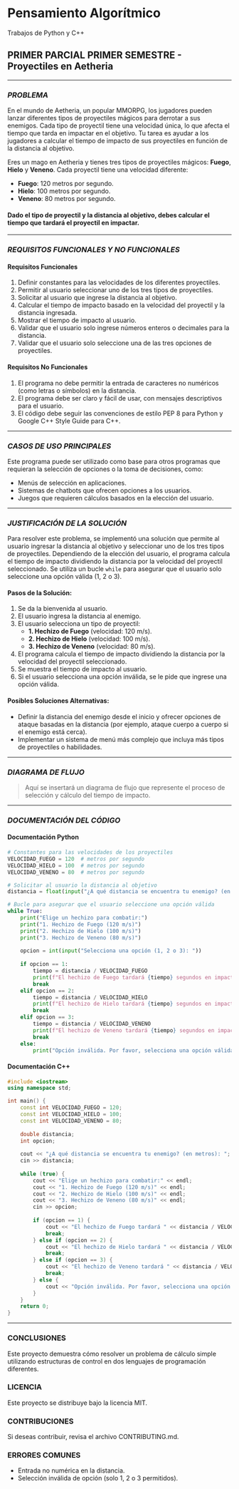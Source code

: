 # **Pensamiento Algorítmico**

Trabajos de Python y C++  

## **PRIMER PARCIAL PRIMER SEMESTRE - Proyectiles en Aetheria**

---

### **_PROBLEMA_**

En el mundo de Aetheria, un popular MMORPG, los jugadores pueden lanzar diferentes tipos de proyectiles mágicos para derrotar a sus enemigos. Cada tipo de proyectil tiene una velocidad única, lo que afecta el tiempo que tarda en impactar en el objetivo. Tu tarea es ayudar a los jugadores a calcular el tiempo de impacto de sus proyectiles en función de la distancia al objetivo.

Eres un mago en Aetheria y tienes tres tipos de proyectiles mágicos: **Fuego**, **Hielo** y **Veneno**. Cada proyectil tiene una velocidad diferente:

- **Fuego**: 120 metros por segundo.
- **Hielo**: 100 metros por segundo.
- **Veneno**: 80 metros por segundo.

#### Dado el tipo de proyectil y la distancia al objetivo, debes calcular el tiempo que tardará el proyectil en impactar.

---

### **_REQUISITOS FUNCIONALES Y NO FUNCIONALES_**

#### **Requisitos Funcionales**
1. Definir constantes para las velocidades de los diferentes proyectiles.
2. Permitir al usuario seleccionar uno de los tres tipos de proyectiles.
3. Solicitar al usuario que ingrese la distancia al objetivo.
4. Calcular el tiempo de impacto basado en la velocidad del proyectil y la distancia ingresada.
5. Mostrar el tiempo de impacto al usuario.
6. Validar que el usuario solo ingrese números enteros o decimales para la distancia.
7. Validar que el usuario solo seleccione una de las tres opciones de proyectiles.

#### **Requisitos No Funcionales**
1. El programa no debe permitir la entrada de caracteres no numéricos (como letras o símbolos) en la distancia.
2. El programa debe ser claro y fácil de usar, con mensajes descriptivos para el usuario.
3. El código debe seguir las convenciones de estilo PEP 8 para Python y Google C++ Style Guide para C++.

---

### **_CASOS DE USO PRINCIPALES_**

Este programa puede ser utilizado como base para otros programas que requieran la selección de opciones o la toma de decisiones, como:
- Menús de selección en aplicaciones.
- Sistemas de chatbots que ofrecen opciones a los usuarios.
- Juegos que requieren cálculos basados en la elección del usuario.

---

### **_JUSTIFICACIÓN DE LA SOLUCIÓN_**

Para resolver este problema, se implementó una solución que permite al usuario ingresar la distancia al objetivo y seleccionar uno de los tres tipos de proyectiles. Dependiendo de la elección del usuario, el programa calcula el tiempo de impacto dividiendo la distancia por la velocidad del proyectil seleccionado. Se utiliza un bucle `while` para asegurar que el usuario solo seleccione una opción válida (1, 2 o 3).

#### **Pasos de la Solución:**
1. Se da la bienvenida al usuario.
2. El usuario ingresa la distancia al enemigo.
3. El usuario selecciona un tipo de proyectil:
   - **1. Hechizo de Fuego** (velocidad: 120 m/s).
   - **2. Hechizo de Hielo** (velocidad: 100 m/s).
   - **3. Hechizo de Veneno** (velocidad: 80 m/s).
4. El programa calcula el tiempo de impacto dividiendo la distancia por la velocidad del proyectil seleccionado.
5. Se muestra el tiempo de impacto al usuario.
6. Si el usuario selecciona una opción inválida, se le pide que ingrese una opción válida.

#### **Posibles Soluciones Alternativas:**
- Definir la distancia del enemigo desde el inicio y ofrecer opciones de ataque basadas en la distancia (por ejemplo, ataque cuerpo a cuerpo si el enemigo está cerca).
- Implementar un sistema de menú más complejo que incluya más tipos de proyectiles o habilidades.

---

### **_DIAGRAMA DE FLUJO_**

> Aquí se insertará un diagrama de flujo que represente el proceso de selección y cálculo del tiempo de impacto.

---

### **_DOCUMENTACIÓN DEL CÓDIGO_**

#### **Documentación Python**

```python
# Constantes para las velocidades de los proyectiles
VELOCIDAD_FUEGO = 120  # metros por segundo
VELOCIDAD_HIELO = 100  # metros por segundo
VELOCIDAD_VENENO = 80  # metros por segundo

# Solicitar al usuario la distancia al objetivo
distancia = float(input("¿A qué distancia se encuentra tu enemigo? (en metros): "))

# Bucle para asegurar que el usuario seleccione una opción válida
while True:
    print("Elige un hechizo para combatir:")
    print("1. Hechizo de Fuego (120 m/s)")
    print("2. Hechizo de Hielo (100 m/s)")
    print("3. Hechizo de Veneno (80 m/s)")
    
    opcion = int(input("Selecciona una opción (1, 2 o 3): "))
    
    if opcion == 1:
        tiempo = distancia / VELOCIDAD_FUEGO
        print(f"El hechizo de Fuego tardará {tiempo} segundos en impactar.")
        break
    elif opcion == 2:
        tiempo = distancia / VELOCIDAD_HIELO
        print(f"El hechizo de Hielo tardará {tiempo} segundos en impactar.")
        break
    elif opcion == 3:
        tiempo = distancia / VELOCIDAD_VENENO
        print(f"El hechizo de Veneno tardará {tiempo} segundos en impactar.")
        break
    else:
        print("Opción inválida. Por favor, selecciona una opción válida (1, 2 o 3).")
```

#### **Documentación C++**

```cpp
#include <iostream>
using namespace std;

int main() {
    const int VELOCIDAD_FUEGO = 120;
    const int VELOCIDAD_HIELO = 100;
    const int VELOCIDAD_VENENO = 80;
    
    double distancia;
    int opcion;
    
    cout << "¿A qué distancia se encuentra tu enemigo? (en metros): ";
    cin >> distancia;
    
    while (true) {
        cout << "Elige un hechizo para combatir:" << endl;
        cout << "1. Hechizo de Fuego (120 m/s)" << endl;
        cout << "2. Hechizo de Hielo (100 m/s)" << endl;
        cout << "3. Hechizo de Veneno (80 m/s)" << endl;
        cin >> opcion;
        
        if (opcion == 1) {
            cout << "El hechizo de Fuego tardará " << distancia / VELOCIDAD_FUEGO << " segundos en impactar." << endl;
            break;
        } else if (opcion == 2) {
            cout << "El hechizo de Hielo tardará " << distancia / VELOCIDAD_HIELO << " segundos en impactar." << endl;
            break;
        } else if (opcion == 3) {
            cout << "El hechizo de Veneno tardará " << distancia / VELOCIDAD_VENENO << " segundos en impactar." << endl;
            break;
        } else {
            cout << "Opción inválida. Por favor, selecciona una opción válida (1, 2 o 3)." << endl;
        }
    }
    return 0;
}
```

---

### **CONCLUSIONES**
Este proyecto demuestra cómo resolver un problema de cálculo simple utilizando estructuras de control en dos lenguajes de programación diferentes.

### **LICENCIA**
Este proyecto se distribuye bajo la licencia MIT.

### **CONTRIBUCIONES**
Si deseas contribuir, revisa el archivo CONTRIBUTING.md.

### **ERRORES COMUNES**
- Entrada no numérica en la distancia.
- Selección inválida de opción (solo 1, 2 o 3 permitidos).
